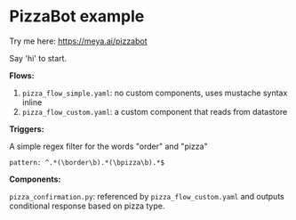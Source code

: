 # PizzaBot example

Try me here: https://meya.ai/pizzabot

Say 'hi' to start.

**Flows:**

1. `pizza_flow_simple.yaml`: no custom components, uses mustache syntax inline
2. `pizza_flow_custom.yaml`: a custom component that reads from datastore


**Triggers:**

A simple regex filter for the words "order" and "pizza"

    pattern: ^.*(\border\b).*(\bpizza\b).*$

**Components:**

`pizza_confirmation.py`: referenced by  `pizza_flow_custom.yaml` and outputs conditional response based on pizza type.
